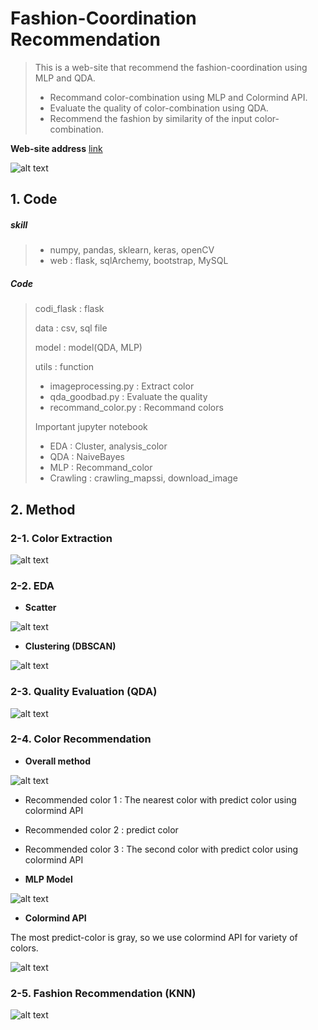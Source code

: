 # Fashion-Coordination Recommendation

> This is a web-site that recommend the fashion-coordination using MLP and QDA.
>
> - Recommand color-combination using MLP and Colormind API.
> - Evaluate the quality of color-combination using QDA.
> - Recommend the fashion by similarity of the input color-combination.

**Web-site address** [link](http://www.mdpi.com/2073-8994/10/1/4) 



![alt text](https://github.com/wjy5446/Real-time-video-stitching/blob/master/image/abstract.png)



## 1. Code

##### skill

> - numpy, pandas, sklearn, keras, openCV
> - web : flask, sqlArchemy, bootstrap, MySQL

##### Code

>codi_flask : flask
>
>data : csv, sql file
>
>model : model(QDA, MLP) 
>
>utils : function
>
>- imageprocessing.py : Extract color
>- qda_goodbad.py : Evaluate the quality
>- recommand_color.py : Recommand colors
>
>Important jupyter notebook
>
>- EDA : Cluster, analysis_color
>- QDA : NaiveBayes
>- MLP : Recommand_color
>- Crawling : crawling_mapssi, download_image  



## 2. Method

### 2-1. Color Extraction

![alt text](https://github.com/wjy5446/Real-time-video-stitching/blob/master/image/extract_color.png)





### 2-2. EDA

- **Scatter**

![alt text](https://github.com/wjy5446/Real-time-video-stitching/blob/master/image/EDA.png)



- **Clustering (DBSCAN)**

![alt text](https://github.com/wjy5446/Real-time-video-stitching/blob/master/image/clustering.png)



### 2-3. Quality Evaluation (QDA)

![alt text](https://github.com/wjy5446/Real-time-video-stitching/blob/master/image/Quality_Evaluation.png)



### 2-4. Color Recommendation

- **Overall method**

![alt text](https://github.com/wjy5446/Real-time-video-stitching/blob/master/image/Recommend_color.png)

- Recommended color 1 : The nearest color with predict color using colormind API
- Recommended color 2 : predict color
- Recommended color 3 : The second color with predict color using colormind API





- **MLP Model**

![alt text](https://github.com/wjy5446/Real-time-video-stitching/blob/master/image/MLP_model.png)






- **Colormind API**

The most predict-color is gray, so we use colormind API for variety of colors.

![alt text](https://github.com/wjy5446/Real-time-video-stitching/blob/master/image/Colormind_API.png)



### 2-5. Fashion Recommendation (KNN)

![alt text](https://github.com/wjy5446/Real-time-video-stitching/blob/master/image/Recommend_fashion.png)